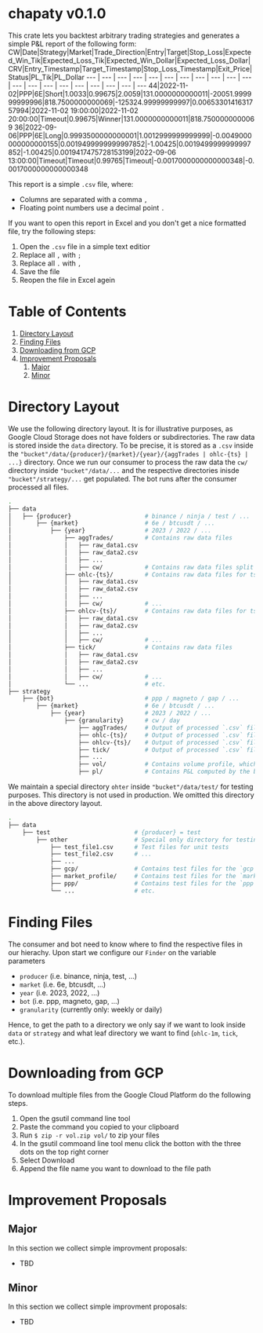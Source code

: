 # chapaty v0.1.0
This crate lets you backtest arbitrary trading strategies and generates a simple P&L report of the following form:
CW|Date|Strategy|Market|Trade_Direction|Entry|Target|Stop_Loss|Expected_Win_Tik|Expected_Loss_Tik|Expected_Win_Dollar|Expected_Loss_Dollar|CRV|Entry_Timestamp|Target_Timestamp|Stop_Loss_Timestamp|Exit_Price|Status|PL_Tik|PL_Dollar
--- | --- | --- | --- | --- | --- | --- | --- | --- | --- | --- | --- | --- | --- | --- | --- | --- | --- | --- | --- 
44|2022-11-02|PPP|6E|Short|1.0033|0.99675|2.0059|131.0000000000011|-20051.999999999996|818.7500000000069|-125324.99999999997|0.0065330141631757994|2022-11-02 19:00:00|2022-11-02 20:00:00|Timeout|0.99675|Winner|131.0000000000011|818.7500000000069
36|2022-09-06|PPP|6E|Long|0.9993500000000001|1.0012999999999999|-0.0049000000000000155|0.0019499999999997852|-1.00425|0.0019499999999997852|-1.00425|0.0019417475728153199|2022-09-06 13:00:00|Timeout|Timeout|0.99765|Timeout|-0.0017000000000000348|-0.0017000000000000348

This report is a simple `.csv` file, where:
* Columns are separated with a comma `,`
* Floating point numbers use a decimal point `.`

If you want to open this report in Excel and you don't get a nice formatted file, try the following steps:
1. Open the `.csv` file in a simple text editior
2. Replace all `,` with `;`
3. Replace all `.` with `,`
4. Save the file
5. Reopen the file in Excel agein

# Table of Contents
1. [Directory Layout](#directoryLayout)
2. [Finding Files](#findingFiles)
4. [Downloading from GCP](#downloadFromGCP)
5. [Improvement Proposals](#improvementProposals)
   1. [Major](#major)
   2. [Minor](#minor)

# Directory Layout
We use the following directory layout. It is for illustrative purposes, as Google Cloud Storage does not have folders or subdirectories. The raw data is stored inside the `data` directory. To be precise, it is stored as a `.csv` inside the `"bucket"/data/{producer}/{market}/{year}/{aggTrades | ohlc-{ts} | ...}` directory. Once we run our consumer to process the raw data the `cw/` directory inside `"bucket"/data/...` and the respective directories inisde `"bucket"/strategy/...` get populated. The bot runs after the consumer processed all files.

```bash
.
├── data
│   ├── {producer}                     # binance / ninja / test / ...
│       ├── {market}                   # 6e / btcusdt / ...
│           ├── {year}                 # 2023 / 2022 / ...
│               ├── aggTrades/         # Contains raw data files
│               │   ├── raw_data1.csv
│               │   ├── raw_data2.csv
│               │   ├── ...
│               │   ├── cw/            # Contains raw data files split by calendar week
│               ├── ohlc-{ts}/         # Contains raw data files for ts = {1h | 30m | 1m | ...}
│               │   ├── raw_data1.csv
│               │   ├── raw_data2.csv
│               │   ├── ...
│               │   ├── cw/            # ...
│               ├── ohlcv-{ts}/        # Contains raw data files for ts = {1h | 30m | 1m | ...}
│               │   ├── raw_data1.csv
│               │   ├── raw_data2.csv
│               │   ├── ...
│               │   ├── cw/            # ...
│               ├── tick/              # Contains raw data files
│               │   ├── raw_data1.csv
│               │   ├── raw_data2.csv
│               │   ├── ...
│               │   ├── cw/            # ...
│               └── ...                # etc.
├── strategy
    ├── {bot}                          # ppp / magneto / gap / ...
        ├── {market}                   # 6e / btcusdt / ...
            ├── {year}                 # 2023 / 2022 / ...
                ├── {granularity}      # cw / day
                    ├── aggTrades/     # Output of processed `.csv` files by the consumer
                    ├── ohlc-{ts}/     # Output of processed `.csv` files by the consumer
                    ├── ohlcv-{ts}/    # Output of processed `.csv` files by the consumer
                    ├── tick/          # Output of processed `.csv` files by the consumer
                    ├── ...
                    ├── vol/           # Contains volume profile, which is computed by the consumer
                    ├── pl/            # Contains P&L computed by the bot, which runs after the consumer processed all files
```

We maintain a special directory `ohter` inside `"bucket"/data/test/` for testing purposes. This directory is not used in production. We omitted this directory in the above directory layout.

```bash
.
├── data
    ├── test                        # {producer} = test
        ├── other                   # Special only directory for testing purposes
            ├── test_file1.csv      # Test files for unit tests
            ├── test_file2.csv      # ...
            ├── ...
            ├── gcp/                # Contains test files for the `gcp` module
            ├── market_profile/     # Contains test files for the `market_profile` module
            ├── ppp/                # Contains test files for the `ppp` module
            └── ...                 # etc.
```
# Finding Files
The consumer and bot need to know where to find the respective files in our hierachy. Upon start we configure our `Finder` on the variable parameters
* `producer` (i.e. binance, ninja, test, ...)
* `market` (i.e. 6e, btcusdt, ...)
* `year` (i.e. 2023, 2022, ...)
* `bot` (i.e. ppp, magneto, gap, ...)
* `granularity` (currently only: weekly or daily)

Hence, to get the path to a directory we only say if we want to look inside `data` or `strategy` and what leaf directory we want to find (`ohlc-1m`, `tick`, etc.).

# Downloading from GCP
To download multiple files from the Google Cloud Platform do the following steps.
1. Open the gsutil command line tool
2. Paste the command you copied to your clipboard
3. Run `$ zip -r vol.zip vol/` to zip your files
4. In the gsutil commoand line tool menu click the botton with the three dots on the top right corner
5. Select Download
6. Append the file name you want to download to the file path

# Improvement Proposals
## Major
In this section we collect simple improvment proposals:
* TBD


## Minor
In this section we collect simple improvment proposals:
* TBD
